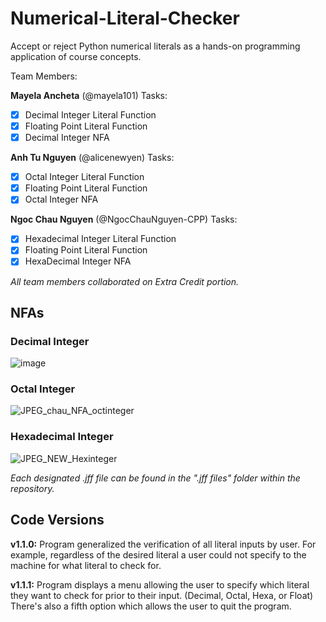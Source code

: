 # Numerical-Literal-Checker
Accept or reject Python numerical literals as a hands-on programming application of course concepts.

Team Members:

**Mayela Ancheta** (@mayela101) 
Tasks:
- [x] Decimal Integer Literal Function
- [x] Floating Point Literal Function
- [x] Decimal Integer NFA

**Anh Tu Nguyen** (@alicenewyen) 
Tasks: 
- [x] Octal Integer Literal Function
- [x] Floating Point Literal Function
- [x] Octal Integer NFA

**Ngoc Chau Nguyen** (@NgocChauNguyen-CPP) 
Tasks:
- [x] Hexadecimal Integer Literal Function
- [x] Floating Point Literal Function
- [x] HexaDecimal Integer NFA

_*All team members collaborated on Extra Credit portion.*_

## NFAs

### Decimal Integer
![image](https://github.com/mayela101/Numerical-Literal-Checker/assets/113002207/e43d579e-6667-4d48-9a68-026e549ed307)

### Octal Integer
![JPEG_chau_NFA_octinteger](https://github.com/mayela101/Numerical-Literal-Checker/assets/143152721/95b4e666-f194-406b-b836-4dc431d87988)

### Hexadecimal Integer
![JPEG_NEW_Hexinteger](https://github.com/mayela101/Numerical-Literal-Checker/assets/143152721/a56c49b4-3e73-4353-9f07-0e76337d0366)

_Each designated .jff file can be found in the ".jff files" folder within the repository._

## Code Versions
**v1.1.0:** Program generalized the verification of all literal inputs by user.
For example, regardless of the desired literal a user could not specify to the machine for what literal to check for.

**v1.1.1:** Program displays a menu allowing the user to specify which literal they want to check for prior to their input.
(Decimal, Octal, Hexa, or Float)
There's also a fifth option which allows the user to quit the program.
